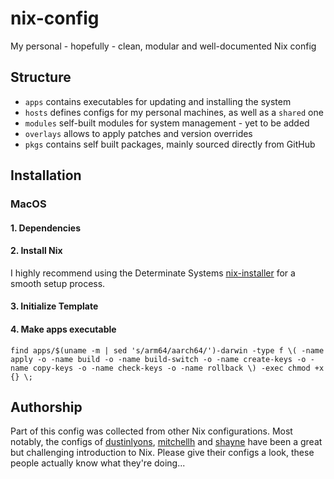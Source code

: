 # nix-config
My personal - hopefully - clean, modular and well-documented Nix config

## Structure
- ```apps``` contains executables for updating and installing the system
- ```hosts``` defines configs for my personal machines, as well as a ```shared``` one
- ```modules``` self-built modules for system management - yet to be added
- ```overlays``` allows to apply patches and version overrides
- ```pkgs``` contains self built packages, mainly sourced directly from GitHub


## Installation

### MacOS

#### 1. Dependencies
#### 2. Install Nix
I highly recommend using the Determinate Systems [nix-installer](https://github.com/DeterminateSystems/nix-installer?tab=readme-ov-file) for a smooth setup process.

#### 3. Initialize Template
#### 4. Make apps executable
``` shell
find apps/$(uname -m | sed 's/arm64/aarch64/')-darwin -type f \( -name apply -o -name build -o -name build-switch -o -name create-keys -o -name copy-keys -o -name check-keys -o -name rollback \) -exec chmod +x {} \;
```


## Authorship

Part of this config was collected from other Nix configurations. Most notably, the configs of [dustinlyons](https://github.com/dustinlyons/nixos-config), [mitchellh](https://github.com/mitchellh/nixos-config) and [shayne](https://github.com/shayne/nixos-config) have been a great but challenging introduction to Nix. Please give their configs a look, these people actually know what they're doing...
